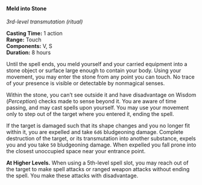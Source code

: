 #### Meld into Stone
<!-- markdownlint-disable link-image-reference-definitions -->
[_metadata_:spell_name]:- "Meld into Stone"
[_metadata_:spell_level]:- "3"
[_metadata_:spell_school]:- "transmutation"
[_metadata_:ritual]:- "true"
[_metadata_:casting_time_amount]:- "1"
[_metadata_:casting_time_unit]:- "action"
[_metadata_:range]:- "Touch"
[_metadata_:target]:- "Self"
[_metadata_:components_verbal]:- "true"
[_metadata_:components_somatic]:- "true"
[_metadata_:components_material]:- "false"
[_metadata_:duration]:- "8 hours"
[_metadata_:concentration]:- "false"
[_metadata_:damage_formula]:- "6d6 or 50"
[_metadata_:damage_type]:- "bludgeoning"
[_metadata_:compared_to_wotc_srd_5.1]:- "mechanics_different_wording_different"
[_metadata_:compared_to_a5e_srd]:- "mechanics_same_wording_different"
<!-- markdownlint-disable-next-line no-emphasis-as-heading -->
_3rd-level transmutation (ritual)_

**Casting Time:** 1 action \
**Range:** Touch \
**Components:** V, S \
**Duration:** 8 hours

Until the spell ends, you meld yourself and your carried equipment into a stone object or surface large enough to contain your body.
Using your movement, you may enter the stone from any point you can touch.
No trace of your presence is visible or detectable by nonmagical senses.

Within the stone, you can’t see outside it and have disadvantage on Wisdom (_Perception_) checks made to sense beyond it.
You are aware of time passing, and may cast spells upon yourself.
You may use your movement only to step out of the target where you entered it, ending the spell.

If the target is damaged such that its shape changes and you no longer fit within it, you are expelled and take `6d6` bludgeoning damage.
Complete destruction of the target, or its transmutation into another substance, expels you and you take `50` bludgeoning damage.
When expelled you fall prone into the closest unoccupied space near your entrance point.

**At Higher Levels.**
When using a 5th-level spell slot, you may reach out of the target to make spell attacks or ranged weapon attacks without ending the spell.
You make these attacks with disadvantage.
